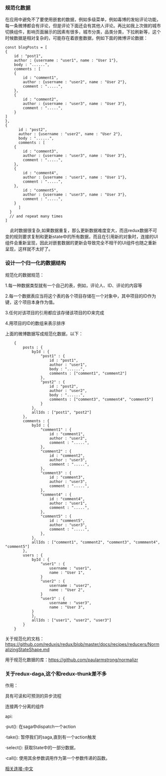 ### 规范化数据

在应用中避免不了要使用嵌套的数据，例如多级菜单，例如毒博的发帖评论功能，每一条微博都会有评论，但是评论下面还会有其他人评论。再比如我上次做的城市切换组件，影响页面展示的因素有很多，城市分类，品类分类，下拉刷新等，这个时候数据是相对复杂的，可能存在着嵌套数据，例如下面的微博评论数据：

    const blogPosts = [
    {
        id : "post1",
        author : {username : "user1", name : "User 1"},
        body : "......",
        comments : [
		{
			id : "comment1",
			author : {username : "user2", name : "User 2"},
			comment : ".....",
		},
		{
			id : "comment2",
			author : {username : "user3", name : "User 3"},
			comment : ".....",
		}
	]    
    },
    {
          id : "post2",
          author : {username : "user2", name : "User 2"},
          body : "......",
          comments : [
		{
			id : "comment3",
			author : {username : "user3", name : "User 3"},
			comment : ".....",
		},
		{
			id : "comment4",
			author : {username : "user1", name : "User 1"},
			comment : ".....",
		},
			id : "comment5",
			author : {username : "user3", name : "User 3"},
			comment : ".....",
		}
          ]    
      }
      // and repeat many times
    ]
    
此时数据很复杂,如果数据重复，那么更新数据难度变大，而且redux数据不可变的规则要求复制和更新state中的所有数据，而且在引用新的对象时，连接的UI组件会重新呈现，因此对嵌套数据的更新会导致完全不相干的UI组件也随之重新呈现，这样就不太好了。

### 设计一个归一化的数据结构

规范化的数据规范：

1.每一种数据类型就有一个自己的表，例如，评论人、ID、评论的内容等

2.每一个数据表应当将这个表的各个项目存储在一个对象中，其中项目的ID作为键，这个项目本身作为值。

3.任何对该项目的引用都应该存储该项目的ID来完成

4.用项目的ID的数组来表示排序

上面的微博数据写成规范化数据，以下：

		{
			posts : {
				byId : {
					"post1" : {
						id : "post1",
						author : "user1",
						body : "......",
						comments : ["comment1", "comment2"]    
					},
					"post2" : {
						id : "post2",
						author : "user2",
						body : "......",
						comments : ["comment3", "comment4", "comment5"]    
					}
				},
				allIds : ["post1", "post2"]
			},
			comments : {
				byId : {
					"comment1" : {
						id : "comment1",
						author : "user2",
						comment : ".....",
					},
					"comment2" : {
						id : "comment2",
						author : "user3",
						comment : ".....",
					},
					"comment3" : {
						id : "comment3",
						author : "user3",
						comment : ".....",
					},
					"comment4" : {
						id : "comment4",
						author : "user1",
						comment : ".....",
					},
					"comment5" : {
						id : "comment5",
						author : "user3",
						comment : ".....",
					},
				},
				allIds : ["comment1", "comment2", "comment3", "commment4", "comment5"]
			},
			users : {
				byId : {
					"user1" : {
						username : "user1",
						name : "User 1",
					}
					"user2" : {
						username : "user2",
						name : "User 2",
					}
					"user3" : {
						username : "user3",
						name : "User 3",
				}
				},
				allIds : ["user1", "user2", "user3"]
			}
		}

关于规范化的文档：https://github.com/reduxjs/redux/blob/master/docs/recipes/reducers/NormalizingStateShape.md

用于规范化数据的库：https://github.com/paularmstrong/normalizr

### 关于redux-daga,这个和redux-thunk差不多

作用：

具有可读和可预测的异步流程

连接两个分离的组件

api:

·put(): 在saga中dispatch一个action

·take(): 暂停我们的saga,直到有一个action触发

·select(): 获取State中的一部分数据，

·call(): 使用其余参数调用作为第一个参数传递的函数。

[相关连接-中文](https://redux-saga-in-chinese.js.org/)


